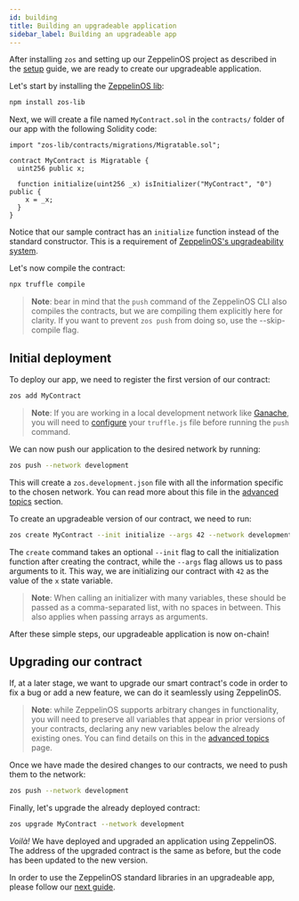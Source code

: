 ```yaml
---
id: building
title: Building an upgradeable application
sidebar_label: Building an upgradeable app
---
```


After installing `zos` and setting up our ZeppelinOS project as described in the [setup](setup.md) guide, we are ready to create our upgradeable application.

Let's start by installing the [ZeppelinOS lib](https://github.com/zeppelinos/zos-lib):

```sh
npm install zos-lib
```

Next, we will create a file named `MyContract.sol` in the `contracts/` folder of our app with the following Solidity code:

```sol
import "zos-lib/contracts/migrations/Migratable.sol";

contract MyContract is Migratable {
  uint256 public x;

  function initialize(uint256 _x) isInitializer("MyContract", "0") public {
    x = _x;
  }
}
```

Notice that our sample contract has an `initialize` function instead of the standard constructor. This is a requirement of [ZeppelinOS's upgradeability system](advanced.md#initializers-vs-constructors).

Let's now compile the contract:

```sh
npx truffle compile
```

> **Note**: bear in mind that the `push` command of the ZeppelinOS CLI also compiles the contracts, but we are compiling them explicitly here for clarity. If you want to prevent `zos push` from doing so, use the --skip-compile flag.

## Initial deployment

To deploy our app, we need to register the first version of our contract:

```sh
zos add MyContract
```

> **Note**: If you are working in a local development network like [Ganache](http://truffleframework.com/ganache/), you will need to [configure](http://truffleframework.com/docs/getting_started/project#alternative-migrating-with-ganache) your `truffle.js` file before running the `push` command.

We can now push our application to the desired network by running:

```sh
zos push --network development
```

This  will create a `zos.development.json` file with all the information specific to the chosen network. You can read more about this file in the [advanced topics](advanced.md#format-of-zosjson-and-zos-network-json-files) section.

To create an upgradeable version of our contract, we need to run:

```sh
zos create MyContract --init initialize --args 42 --network development
```

The `create` command takes an optional `--init` flag to call the initialization function after creating the contract, while the `--args` flag allows us to pass arguments to it. This way, we are initializing our contract with `42` as the value of the `x` state variable.

> **Note**: When calling an initializer with many variables, these should be passed as a comma-separated list, with no spaces in between. This also applies when passing arrays as arguments. 

After these simple steps, our upgradeable application is now on-chain!

## Upgrading our contract

If, at a later stage, we want to upgrade our smart contract's code in order to fix a bug or add a new feature, we can do it seamlessly using ZeppelinOS.

> **Note**: while ZeppelinOS supports arbitrary changes in functionality, you will need to preserve all variables that appear in prior versions of your contracts, declaring any new variables below the already existing ones. You can find details on this in the [advanced topics](advanced.md) page. 

Once we have made the desired changes to our contracts, we need to push them to the network:

```sh
zos push --network development
```

Finally, let's upgrade the already deployed contract:

```sh
zos upgrade MyContract --network development
```

_Voilà!_ We have deployed and upgraded an application using ZeppelinOS. The address of the upgraded contract is the same as before, but the code has been updated to the new version.

In order to use the ZeppelinOS standard libraries in an upgradeable app, please follow our [next guide](using.md).
